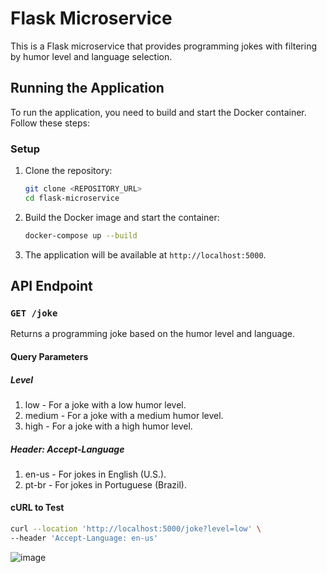 # Flask Microservice

This is a Flask microservice that provides programming jokes with filtering by humor level and language selection.

## Running the Application

To run the application, you need to build and start the Docker container. Follow these steps:

### Setup

1. Clone the repository:

    ```bash
    git clone <REPOSITORY_URL>
    cd flask-microservice
    ```


2. Build the Docker image and start the container:

    ```bash
    docker-compose up --build
    ```

3. The application will be available at `http://localhost:5000`.




## API Endpoint

### `GET /joke`

Returns a programming joke based on the humor level and language.

#### Query Parameters

##### Level
1. low - For a joke with a low humor level.
2. medium - For a joke with a medium humor level.
3. high - For a joke with a high humor level.


##### Header: Accept-Language
1. en-us - For jokes in English (U.S.).
2. pt-br - For jokes in Portuguese (Brazil).


#### cURL to Test

```bash
curl --location 'http://localhost:5000/joke?level=low' \
--header 'Accept-Language: en-us'
```


![image](https://github.com/user-attachments/assets/3d95d22e-f20d-4978-9dfa-45f666f196a6)
